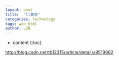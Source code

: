 ```yaml
---
layout: post
title:  "li兼容" 
categories: technology
tags: web html
author: LZN
---
```


* content
{:toc}

http://blog.csdn.net/tb12315/article/details/8519862
